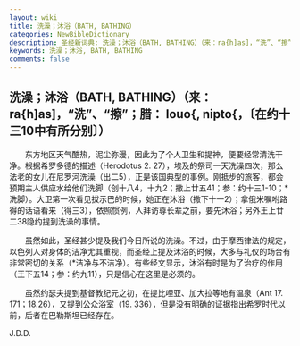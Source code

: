 ```yaml
---
layout: wiki
title: 洗澡；沐浴（BATH, BATHING）
categories: NewBibleDictionary
description: 圣经新词典: 洗澡；沐浴（BATH, BATHING）（来：ra{h]as]，“洗”、“擦”；腊： louo{, nipto{，〔在约十三10中有所分别〕）
keywords: 洗澡；沐浴, BATH, BATHING
comments: false
---
```


## 洗澡；沐浴（BATH, BATHING）（来：ra{h]as]，“洗”、“擦”；腊： louo{, nipto{，〔在约十三10中有所分别〕）

　　东方地区天气酷热，泥尘弥漫，因此为了个人卫生和提神，便要经常清洗干净。根据希罗多德的描述（Herodotus 2. 27），埃及的祭司一天洗澡四次，那么法老的女儿在尼罗河洗澡（出二5），正是该国典型的事例。刚抵步的旅客，都会预期主人供应水给他们洗脚（创十八4，十九2；撒上廿五41；参：约十三1-10；*洗脚）。大卫第一次看见拔示巴的时候，她正在沐浴（撒下十一2）；拿俄米嘱咐路得的话语看来（得三3），依照惯例，人拜访尊长辈之前，要先沐浴；另外王上廿二38隐约提到洗澡的事情。

　　虽然如此，圣经甚少提及我们今日所说的洗澡。不过，由于摩西律法的规定，以色列人对身体的洁净尤其重视，而圣经上提及沐浴的时候，大多与礼仪的场合有非常密切的关系（*洁净与不洁净）。有些经文显示，沐浴有时是为了治疗的作用（王下五14；参：约九11），只是信心在这里是必须的。

　　虽然约瑟夫提到基督教纪元之初，在提比哩亚、加大拉等地有温泉（Ant 17. 171；18.26），又提到公众浴室（19. 336），但是没有明确的证据指出希罗时代以前，后者在巴勒斯坦已经存在。

J.D.D.






